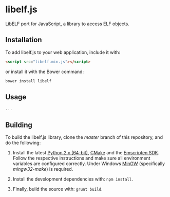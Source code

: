 libelf.js
=========

LibELF port for JavaScript, a library to access ELF objects.

## Installation
To add libelf.js to your web application, include it with:
```html
<script src="libelf.min.js"></script>
```
or install it with the Bower command:
```bash
bower install libelf
```

## Usage                                                      
```javascript
...
```

## Building
To build the libelf.js library, clone the *master* branch of this repository, and do the following:

1. Install the latest [Python 2.x (64-bit)](https://www.python.org/downloads/), [CMake](http://www.cmake.org/download/) and the [Emscripten SDK](http://kripken.github.io/emscripten-site/docs/getting_started/downloads.html). Follow the respective instructions and make sure all environment variables are configured correctly. Under Windows [MinGW](http://www.mingw.org/) (specifically *mingw32-make*) is required.

2. Install the development dependencies with: `npm install`.

3. Finally, build the source with: `grunt build`.
